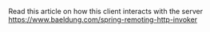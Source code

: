 
Read this article on how this client interacts with the server 
https://www.baeldung.com/spring-remoting-http-invoker